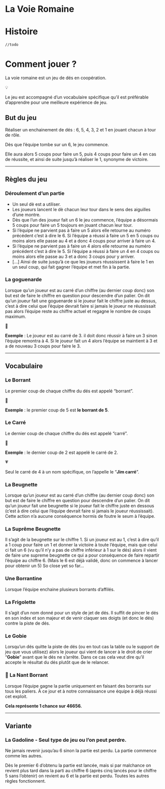# La Voie Romaine

# Histoire

`//todo`

# Comment jouer ?

La voie romaine est un jeu de dés en coopération.

<aside>
💡

Le jeu est accompagné d’un vocabulaire spécifique qu’il est préférable d’apprendre pour une meilleure expérience de jeu. 

</aside>

## **But du jeu**

Réaliser un enchainement de dés : 6, 5, 4, 3, 2 et 1 en jouant chacun à tour de rôle. 

Dès que l’équipe tombe sur un 6, le jeu commence. 

Elle aura alors 5 coups pour faire un 5, puis 4 coups pour faire un 4 en cas de réussite, et ainsi de suite jusqu’à réaliser le 1, synonyme de victoire.

---

## **Règles du jeu**

### Déroulement d’un partie

- Un seul dè est a utiliser.
- Les joueurs lancent le dè chacun leur tour dans le sens des aiguilles d’une montre.
- Dès que l’un des joueur fait un 6 le jeu commence, l’équipe a désormais 5 coups pour faire un 5 toujours en jouant chacun leur tour.
- Si l’équipe ne parvient pas à faire un 5 alors elle retourne au numéro précédent c’est à dire le 6. Si l’équipe a réussi à faire un 5 en 5 coups ou moins alors elle passe au 4 et a donc 4 coups pour arriver à faire un 4.
- Si l’équipe ne parvient pas à faire un 4 alors elle retourne au numéro précédent c’est à dire le 5. Si l’équipe a réussi à faire un 4 en 4 coups ou moins alors elle passe au 3 et a donc 3 coups pour y arriver.
- […] Ainsi de suite jusqu’à ce que les joueurs réussissent à faire le 1 en un seul coup, qui fait gagner l’équipe et met fin à la partie.

### **La goguenarde**

Lorsque qu’un joueur est au carré d’un chiffre (au dernier coup donc) son but est de faire le chiffre en question pour descendre d’un palier. On dit qu’un joueur fait une goguenarde si le joueur fait le chiffre juste au dessus, c’est à dire celui que l’équipe devrait faire si jamais le joueur ne réussissait pas alors l’équipe reste au chiffre actuel et regagne le nombre de coups maximum. 

<aside>
📒

**Exemple** : Le joueur est au carré de 3. il doit donc réussir à faire un 3 sinon l’équipe remontra à 4. Si le joueur fait un 4 alors l’équipe se maintient à 3 et a de nouveau 3 coups pour faire le 3.

</aside>

---

## **Vocabulaire**

### Le Borrant

Le premier coup de chaque chiffre du dés est appelé “borrant”. 

<aside>
📒

**Exemple** : le premier coup de 5 est **le borrant de 5**.

</aside>

### Le Carré

Le dernier coup de chaque chiffre du dés est appelé “carré”. 

<aside>
📒

**Exemple** : le dernier coup de 2 est appelé le carré de 2.

</aside>

<aside>
💗

Seul le carré de 4 à un nom spécifique, on l’appelle le “**Jim carré**”.

</aside>

### La Beugnette

Lorsque qu’un joueur est au carré d’un chiffre (au dernier coup donc) son but est de faire le chiffre en question pour descendre d’un palier. On dit qu’un joueur fait une beugnette si le joueur fait le chiffre juste en dessous (c’est à dire celui que l’équipe devrait faire si jamais le joueur réussissait). Cette action n’a aucune conséquence hormis de foutre le seum à l’équipe. 

### La Suprême Beugnette

Il s’agit de la beugnette sur le chiffre 1. Si un joueur est au 1, c’est à dire qu’il a 1 coup pour faire un 1 et donner la victoire à toute l’équipe, mais que celui ci fait un 6 (vu qu’il n’y a pas de chiffre inférieur à 1 sur le dés) alors il vient de faire une supreme beugnette ce qui a pour conséquence de faire repartir l’équipe au chiffre 6. (Mais le 6 est déjà validé, donc on commence à lancer pour obtenir un 5) So close yet so far…

### Une Borrantine

Lorsque l’équipe enchaine plusieurs borrants d’affilés. 

### La Frigolette

Il s’agit d’un nom donné pour un style de jet de dés. Il suffit de pincer le dés en son index et son majeur et de venir claquer ses doigts (et donc le dés) contre la piste de dés.

### Le Gobie

Lorsqu’un dés quitte la piste de dés (ou en tout cas la table ou le support de jeu que vous utilisez) alors le joueur qui vient de lancer à le droit de crier “**Gobie**” avant que le dés ne s’arrête. Dans ce cas cela veut dire qu’il accepte le résultat du dés plutôt que de le relancer.

### 👑 **La Nant Borrant**

Lorsque l’équipe gagne la partie uniquement en faisant des borrants sur tous les paliers. À ce jour et à notre connaissance une équipe à déjà réussi cet exploit.

**Cela représente 1 chance sur 46656.**

---

## **Variante**

### La Gadoline - Seul type de jeu ou l’on peut perdre.

Ne jamais revenir jusqu’au 6 sinon  la partie est perdu.
La partie commence comme les autres.

Dès le premier 6 d’obtenu la partie est lancée, mais si par malchance on revient plus tard dans la parti au chiffre 6 (après cinq lancés pour le chiffre 5 sans l’obtenir) on revient au 6 et la partie est perdu. Toutes les autres règles fonctionnent.